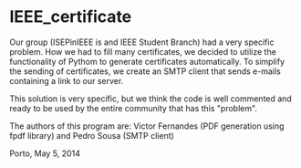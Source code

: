 IEEE_certificate
================

Our group (ISEPinIEEE is and IEEE Student Branch) had a very specific problem. How we had to fill many certificates, we decided to utilize the functionality of Pythom to generate certificates automatically. To simplify the sending of certificates, we create an SMTP client that sends e-mails containing a link to our server. 

This solution is very specific, but we think the code is well commented and ready to be used by the entire community that has this "problem". 

The authors of this program are: Victor Fernandes (PDF generation using fpdf library) and Pedro Sousa (SMTP client)

Porto, May 5, 2014
